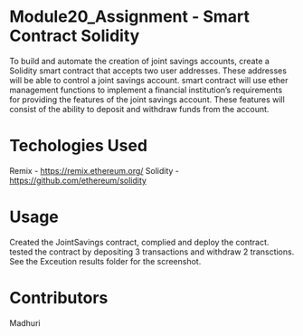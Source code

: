 # Module20_Assignment - Smart Contract Solidity 
To build and automate the creation of joint savings accounts, create a Solidity smart contract that accepts two user addresses. These addresses will be able to control a joint savings account. smart contract will use ether management functions to implement a financial institution’s requirements for providing the features of the joint savings account. These features will consist of the ability to deposit and withdraw funds from the account.

# Techologies Used 
Remix - https://remix.ethereum.org/
Solidity - https://github.com/ethereum/solidity

# Usage 
Created the JointSavings contract, complied and deploy the contract. 
tested the contract by depositing 3 transactions and withdraw 2 transctions. See the Exceution results folder for the screenshot. 

# Contributors 
Madhuri
